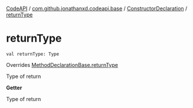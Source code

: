 [CodeAPI](../../index.md) / [com.github.jonathanxd.codeapi.base](../index.md) / [ConstructorDeclaration](index.md) / [returnType](.)

# returnType

`val returnType: Type`

Overrides [MethodDeclarationBase.returnType](../-method-declaration-base/return-type.md)

Type of return

**Getter**

Type of return

